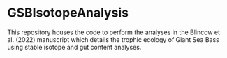 # GSBIsotopeAnalysis
This repository houses the code to perform the analyses in the Blincow et al. (2022) manuscript which details the trophic ecology of Giant Sea Bass using stable isotope and gut content analyses.
